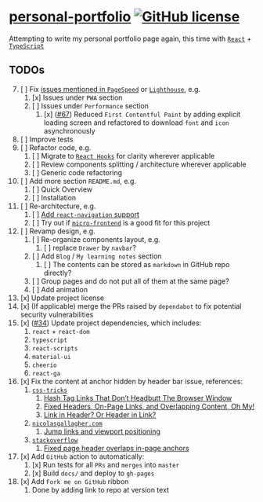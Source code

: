 # [personal-portfolio](https://htbkoo.github.io/personal-portfolio/) [![GitHub license](https://img.shields.io/badge/license-MIT-blue.svg)](https://github.com/htbkoo/personal-portfolio/blob/master/LICENSE.md)

Attempting to write my personal portfolio page again, this time with [`React`](https://github.com/facebook/react) + [`TypeScript`](https://github.com/Microsoft/TypeScript/)

## TODOs
7. [ ] Fix [issues mentioned in `PageSpeed`](https://developers.google.com/speed/pagespeed/insights/?url=https%3A%2F%2Fhtbkoo.github.io%2Fpersonal-portfolio%2F) or [`Lighthouse`](https://developers.google.com/web/tools/lighthouse), e.g.
    1. [x] Issues under `PWA` section
    2. [ ] Issues under `Performance` section
        1. [x] ([#67](https://github.com/htbkoo/personal-portfolio/pull/67)) Reduced `First Contentful Paint` by adding explicit loading screen and refactored to download `font` and `icon` asynchronously
8. [ ] Improve tests
9. [ ] Refactor code, e.g.
    1. [ ] Migrate to [`React Hooks`](https://reactjs.org/docs/hooks-intro.html) for clarity wherever applicable
    2. [ ] Review components splitting / architecture wherever applicable
    3. [ ] Generic code refactoring
10. [ ] Add more section `README.md`, e.g.
    1. [ ] Quick Overview
    2. [ ] Installation
11. [ ] Re-architecture, e.g. 
    1. [ ] [Add `react-navigation` support](https://reactnavigation.org/)
    2. [ ] Try out if [`micro-frontend`](https://martinfowler.com/articles/micro-frontends.html) is a good fit for this project
12. [ ] Revamp design, e.g.
    1. [ ] Re-organize components layout, e.g. 
        1. [ ] replace `Drawer` by `navbar`?
    2. [ ] Add `Blog` / `My learning notes` section 
        1. [ ] The contents can be stored as `markdown` in GitHub repo directly? 
    3. [ ] Group pages and do not put all of them at the same page?
    4. [ ] Add animation
1. [x] Update project license
2. [x] (If applicable) merge the PRs raised by `dependabot` to fix potential security vulnerabilities
3. [x] ([#34](https://github.com/htbkoo/personal-portfolio/pull/34)) Update project dependencies, which includes:
    1. `react` + `react-dom`
    2. `typescript`
    3. `react-scripts`
    4. `material-ui`
    5. `cheerio`
    6. `react-ga`
4. [x] Fix the content at anchor hidden by header bar issue, references:
    1. [`css-tricks`](https://css-tricks.com/)
        1. [Hash Tag Links That Don’t Headbutt The Browser Window](https://css-tricks.com/hash-tag-links-padding/)
        2. [Fixed Headers, On-Page Links, and Overlapping Content, Oh My!](https://css-tricks.com/fixed-headers-on-page-links-and-overlapping-content-oh-my/)
        3. [Link in Header? Or Header in Link?](https://css-tricks.com/link-header-header-link/)
    2. [`nicolasgallagher.com`](http://nicolasgallagher.com/)
        1. [Jump links and viewport positioning](http://nicolasgallagher.com/jump-links-and-viewport-positioning/)
    3. [`stackoverflow`](https://stackoverflow.com)
        1. [Fixed page header overlaps in-page anchors](https://stackoverflow.com/questions/4086107/fixed-page-header-overlaps-in-page-anchors)
6. [x] Add `GitHub` action to automatically:
    1. [x] Run tests for all `PRs` and `merges` into `master`
    2. [x] Build `docs/` and deploy to `gh-pages`
5. [x] Add `Fork me on GitHub` ribbon
    1. Done by adding link to repo at version text
